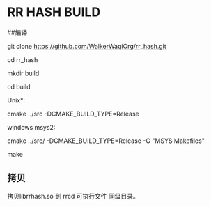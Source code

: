 # RR HASH BUILD

##编译

git clone https://github.com/WalkerWaqiOrg/rr_hash.git

cd rr_hash

mkdir build

cd build  



Unix*:

cmake ../src -DCMAKE_BUILD_TYPE=Release 



windows msys2:

cmake ../src/ -DCMAKE_BUILD_TYPE=Release -G "MSYS Makefiles" 



make



## 拷贝

拷贝librrhash.so   到  rrcd 可执行文件 同级目录。



